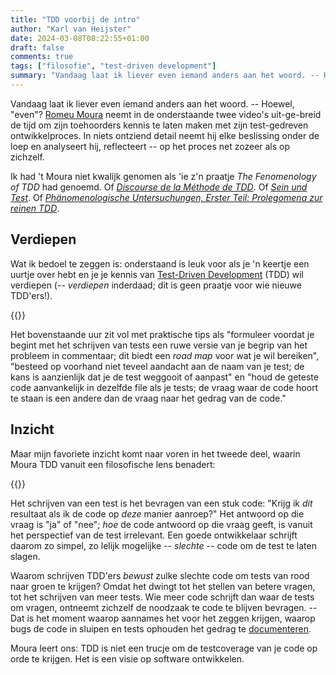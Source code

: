 ```yaml
---
title: "TDD voorbij de intro"
author: "Karl van Heijster"
date: 2024-03-08T08:22:55+01:00
draft: false
comments: true
tags: ["filosofie", "test-driven development"]
summary: "Vandaag laat ik liever even iemand anders aan het woord. -- Hoewel, \"even\"? Romeu Moura neemt in de onderstaande twee video's uit-ge-breid de tijd om zijn toehoorders kennis te laten maken met zijn test-gedreven ontwikkelproces. In niets ontziend detail neemt hij elke beslissing onder de loep en analyseert hij, reflecteert -- op het proces net zozeer als op zichzelf."
---
```


Vandaag laat ik liever even iemand anders aan het woord. -- Hoewel, "even"? [Romeu Moura](https://www.linkedin.com/in/romeu/) neemt in de onderstaande twee video's uit-ge-breid de tijd om zijn toehoorders kennis te laten maken met zijn test-gedreven ontwikkelproces. In niets ontziend detail neemt hij elke beslissing onder de loep en analyseert hij, reflecteert -- op het proces net zozeer als op zichzelf. 


Ik had 't Moura niet kwalijk genomen als 'ie z'n praatje *The Fenomenology of TDD* had genoemd. Of [*Discourse de la Méthode de TDD*](https://plato.stanford.edu/entries/descartes-method/). Of [*Sein und Test*](https://plato.stanford.edu/entries/heidegger/#BeiTim). Of [*Phänomenologische Untersuchungen, Erster Teil: Prolegomena zur reinen TDD*](https://plato.stanford.edu/entries/husserl/).


## Verdiepen


Wat ik bedoel te zeggen is: onderstaand is leuk voor als je 'n keertje een uurtje over hebt en je je kennis van [Test-Driven Development](/tags/test-driven-development/ "Blogs met de tag 'test-driven development'") (TDD) wil verdiepen (-- *verdiepen* inderdaad; dit is geen praatje voor wie nieuwe TDD'ers!).


{{<youtube id="kDfuP88hVgU" title="TDD: Beyond the intro, part one - Romeu Moura - DDD Europe 2023" >}}
<br>


Het bovenstaande uur zit vol met praktische tips als "formuleer voordat je begint met het schrijven van tests een ruwe versie van je begrip van het probleem in commentaar; dit biedt een *road map* voor wat je wil bereiken", "besteed op voorhand niet teveel aandacht aan de naam van je test; de kans is aanzienlijk dat je de test weggooit of aanpast" en "houd de geteste code aanvankelijk in dezelfde file als je tests; de vraag waar de code hoort te staan is een andere dan de vraag naar het gedrag van de code."


## Inzicht


Maar mijn favoriete inzicht komt naar voren in het tweede deel, waarin Moura TDD vanuit een filosofische lens benadert:


{{<youtube id="QVpu19o6TsU" title="TDD: Beyond the intro, part two - Romeu Moura - DDD Europe 2023" >}}
<br>


Het schrijven van een test is het bevragen van een stuk code: "Krijg ik *dit* resultaat als ik de code op *deze* manier aanroep?" Het antwoord op die vraag is "ja" of "nee"; *hoe* de code antwoord op die vraag geeft, is vanuit het perspectief van de test irrelevant. Een goede ontwikkelaar schrijft daarom zo simpel, zo lelijk mogelijke -- *slechte* -- code om de test te laten slagen. 


Waarom schrijven TDD'ers *bewust* zulke slechte code om tests van rood naar groen te krijgen? Omdat het dwingt tot het stellen van betere vragen, tot het schrijven van meer tests. Wie meer code schrijft dan waar de tests om vragen, ontneemt zichzelf de noodzaak te code te blijven bevragen. -- Dat is het moment waarop aannames het voor het zeggen krijgen, waarop bugs de code in sluipen en tests ophouden het gedrag te [documenteren](/blog/22/09/tests-als-documentatie/ "'Tests als documentatie'"). 


Moura leert ons: TDD is niet een trucje om de testcoverage van je code op orde te krijgen. Het is een visie op software ontwikkelen.
